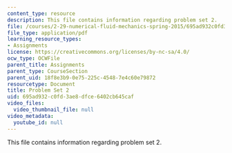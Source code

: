 ```yaml
---
content_type: resource
description: This file contains information regarding problem set 2.
file: /courses/2-29-numerical-fluid-mechanics-spring-2015/695ad932c0fd3ae8dfce6402cb645caf_MIT2_29S15_PS2_SP2015_v4.pdf
file_type: application/pdf
learning_resource_types:
- Assignments
license: https://creativecommons.org/licenses/by-nc-sa/4.0/
ocw_type: OCWFile
parent_title: Assignments
parent_type: CourseSection
parent_uid: 18f8e3b9-0e75-225c-4548-7e4c60e79872
resourcetype: Document
title: Problem Set 2
uid: 695ad932-c0fd-3ae8-dfce-6402cb645caf
video_files:
  video_thumbnail_file: null
video_metadata:
  youtube_id: null
---
```

This file contains information regarding problem set 2.